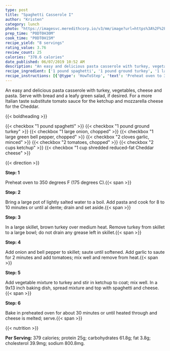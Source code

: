 ```yaml
---
type: post
title: "Spaghetti Casserole I"
author: "Kristen"
category: lunch
photo: "https://imagesvc.meredithcorp.io/v3/mm/image?url=https%3A%2F%2Fimages.media-allrecipes.com%2Fuserphotos%2F4463886.jpg"
prep_time: "P0DT0H30M"
cook_time: "P0DT0H15M"
recipe_yield: "8 servings"
rating_value: 3.76
review_count: 25
calories: "378.6 calories"
date_published: 06/07/2019 10:52 AM
description: "An easy and delicious pasta casserole with turkey, vegetables, cheese and pasta. Serve with bread and a leafy green salad, if desired. For a more Italian taste substitute tomato sauce for the ketchup and mozzarella cheese for the Cheddar."
recipe_ingredient: ['1 pound spaghetti', '1 pound ground turkey', '1 large onion, chopped', '1 large green bell pepper, chopped', '2 cloves garlic, minced', '2 tomatoes, chopped', '2 cups ketchup', '1 cup shredded reduced-fat Cheddar cheese']
recipe_instructions: [{'@type': 'HowToStep', 'text': 'Preheat oven to 350 degrees F (175 degrees C).\n'}, {'@type': 'HowToStep', 'text': 'Bring a large pot of lightly salted water to a boil. Add pasta and cook for 8 to 10 minutes or until al dente; drain and set aside.\n'}, {'@type': 'HowToStep', 'text': 'In a large skillet, brown turkey over medium heat. Remove turkey from skillet to a large bowl; do not drain any grease left in skillet.\n'}, {'@type': 'HowToStep', 'text': 'Add onion and bell pepper to skillet; saute until softened. Add garlic to saute for 2 minutes and add tomatoes; mix well and remove from heat.\n'}, {'@type': 'HowToStep', 'text': 'Add vegetable mixture to turkey and stir in ketchup to coat; mix well. In a 9x13 inch baking dish, spread mixture and top with spaghetti and cheese.\n'}, {'@type': 'HowToStep', 'text': 'Bake in preheated oven for about 30 minutes or until heated through and cheese is melted; serve.\n'}]
---
```


An easy and delicious pasta casserole with turkey, vegetables, cheese and pasta. Serve with bread and a leafy green salad, if desired. For a more Italian taste substitute tomato sauce for the ketchup and mozzarella cheese for the Cheddar. 

{{< boldheading >}}

{{< checkbox "1 pound spaghetti" >}}
{{< checkbox "1 pound ground turkey" >}}
{{< checkbox "1 large onion, chopped" >}}
{{< checkbox "1 large green bell pepper, chopped" >}}
{{< checkbox "2 cloves garlic, minced" >}}
{{< checkbox "2  tomatoes, chopped" >}}
{{< checkbox "2 cups ketchup" >}}
{{< checkbox "1 cup shredded reduced-fat Cheddar cheese" >}}


{{< direction >}}

**Step: 1**

Preheat oven to 350 degrees F (175 degrees C).{{< span >}}

**Step: 2**

Bring a large pot of lightly salted water to a boil. Add pasta and cook for 8 to 10 minutes or until al dente; drain and set aside.{{< span >}}

**Step: 3**

In a large skillet, brown turkey over medium heat. Remove turkey from skillet to a large bowl; do not drain any grease left in skillet.{{< span >}}

**Step: 4**

Add onion and bell pepper to skillet; saute until softened. Add garlic to saute for 2 minutes and add tomatoes; mix well and remove from heat.{{< span >}}

**Step: 5**

Add vegetable mixture to turkey and stir in ketchup to coat; mix well. In a 9x13 inch baking dish, spread mixture and top with spaghetti and cheese.{{< span >}}

**Step: 6**

Bake in preheated oven for about 30 minutes or until heated through and cheese is melted; serve.{{< span >}}

{{< nutrition >}}

**Per Serving:** 379 calories; protein 25g; carbohydrates 61.8g; fat 3.8g; cholesterol 39.9mg; sodium 800.8mg.